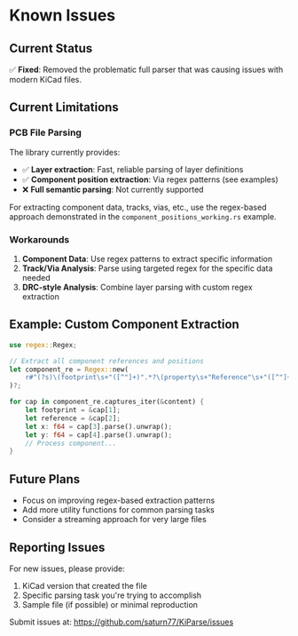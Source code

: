 # Known Issues

## Current Status

✅ **Fixed**: Removed the problematic full parser that was causing issues with modern KiCad files.

## Current Limitations

### PCB File Parsing

The library currently provides:
- ✅ **Layer extraction**: Fast, reliable parsing of layer definitions
- ✅ **Component position extraction**: Via regex patterns (see examples)
- ❌ **Full semantic parsing**: Not currently supported

For extracting component data, tracks, vias, etc., use the regex-based approach demonstrated in the `component_positions_working.rs` example.

### Workarounds

1. **Component Data**: Use regex patterns to extract specific information
2. **Track/Via Analysis**: Parse using targeted regex for the specific data needed
3. **DRC-style Analysis**: Combine layer parsing with custom regex extraction

## Example: Custom Component Extraction

```rust
use regex::Regex;

// Extract all component references and positions
let component_re = Regex::new(
    r#"(?s)\(footprint\s+"([^"]+)".*?\(property\s+"Reference"\s+"([^"]+)".*?\(at\s+([\d.-]+)\s+([\d.-]+)"#
)?;

for cap in component_re.captures_iter(&content) {
    let footprint = &cap[1];
    let reference = &cap[2]; 
    let x: f64 = cap[3].parse().unwrap();
    let y: f64 = cap[4].parse().unwrap();
    // Process component...
}
```

## Future Plans

- Focus on improving regex-based extraction patterns
- Add more utility functions for common parsing tasks  
- Consider a streaming approach for very large files

## Reporting Issues

For new issues, please provide:
1. KiCad version that created the file
2. Specific parsing task you're trying to accomplish
3. Sample file (if possible) or minimal reproduction

Submit issues at: https://github.com/saturn77/KiParse/issues
